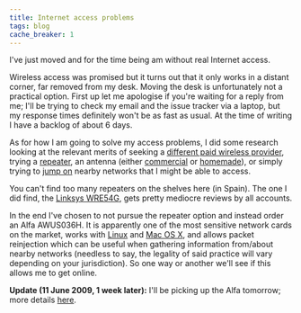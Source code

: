 ```yaml
---
title: Internet access problems
tags: blog
cache_breaker: 1
---
```


I've just moved and for the time being am without real Internet access.

Wireless access was promised but it turns out that it only works in a distant corner, far removed from my desk. Moving the desk is unfortunately not a practical option. First up let me apologise if you're waiting for a reply from me; I'll be trying to check my email and the issue tracker via a laptop, but my response times definitely won't be as fast as usual. At the time of writing I have a backlog of about 6 days.

As for how I am going to solve my access problems, I did some research looking at the relevant merits of seeking a [different paid wireless provider](http://www.yoigo.com/internet/internet_para_llevar.php), trying a [repeater](http://en.wikipedia.org/wiki/Repeater), an antenna (either [commercial](http://www.cantenna.com/) or [homemade](http://www.turnpoint.net/wireless/cantennahowto.html)), or simply trying to [jump on](http://trac.kismac-ng.org/) nearby networks that I might be able to access.

You can't find too many repeaters on the shelves here (in Spain). The one I did find, the [Linksys WRE54G](http://www.linksysbycisco.com/US/en/products/WRE54G), gets pretty mediocre reviews by all accounts.

In the end I've chosen to not pursue the repeater option and instead order an Alfa AWUS036H. It is apparently one of the most sensitive network cards on the market, works with [Linux](/wiki/Linux) and [Mac OS X](/wiki/Mac_OS_X), and allows packet reinjection which can be useful when gathering information from/about nearby networks (needless to say, the legality of said practice will vary depending on your jurisdiction). So one way or another we'll see if this allows me to get online.

**Update (11 June 2009, 1 week later):** I'll be picking up the Alfa tomorrow; more details [here](/blog/internet-access-update).
